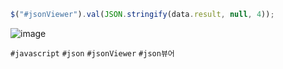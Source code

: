 ```javascript
$("#jsonViewer").val(JSON.stringify(data.result, null, 4));
```

![image](https://user-images.githubusercontent.com/54934681/115806482-cde2c900-a421-11eb-9b53-76145293f36f.png)


`#javascript` `#json` `#jsonViewer` `#json뷰어`
